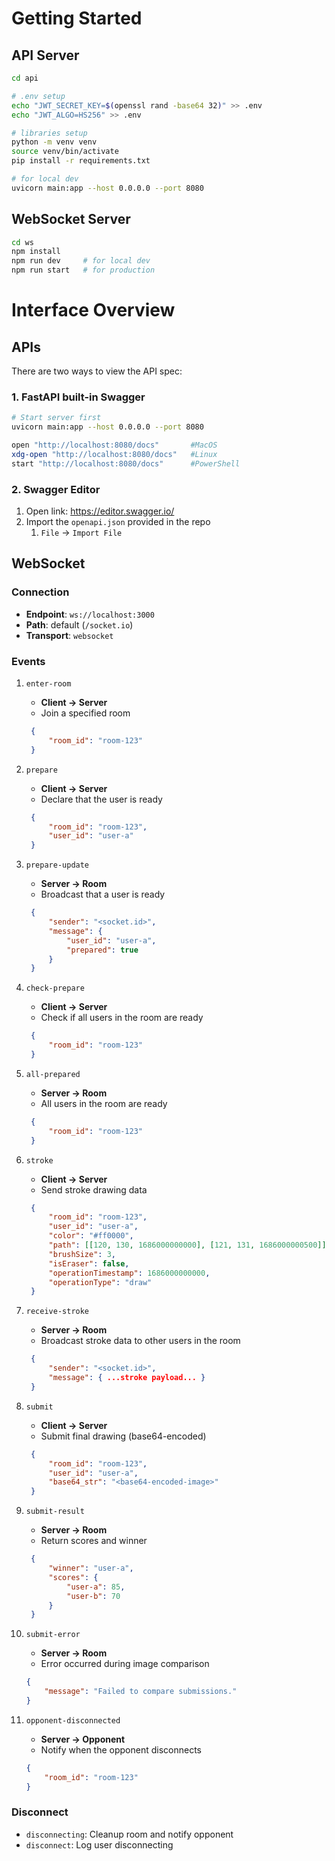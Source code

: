 # Getting Started

## API Server
```sh
cd api

# .env setup
echo "JWT_SECRET_KEY=$(openssl rand -base64 32)" >> .env
echo "JWT_ALGO=HS256" >> .env

# libraries setup
python -m venv venv
source venv/bin/activate
pip install -r requirements.txt

# for local dev
uvicorn main:app --host 0.0.0.0 --port 8080
```

## WebSocket Server
```sh
cd ws
npm install
npm run dev     # for local dev
npm run start   # for production
```

# Interface Overview

## APIs
There are two ways to view the API spec:

### 1. FastAPI built-in Swagger
```sh
# Start server first
uvicorn main:app --host 0.0.0.0 --port 8080

open "http://localhost:8080/docs"       #MacOS
xdg-open "http://localhost:8080/docs"   #Linux
start "http://localhost:8080/docs"      #PowerShell
```

### 2. Swagger Editor
1. Open link: https://editor.swagger.io/
2. Import the `openapi.json` provided in the repo
    1. `File` -> `Import File`


## WebSocket

### Connection

* **Endpoint**: `ws://localhost:3000`
* **Path**: default (`/socket.io`)
* **Transport**: `websocket`

### Events

1. `enter-room`

   * **Client → Server**
   * Join a specified room

   ```json
    {
        "room_id": "room-123"
    }
   ```

2. `prepare`

   * **Client → Server**
   * Declare that the user is ready

   ```json
    {
        "room_id": "room-123",
        "user_id": "user-a"
    }
   ```

3. `prepare-update`

   * **Server → Room**
   * Broadcast that a user is ready

   ```json
    {
        "sender": "<socket.id>",
        "message": {
            "user_id": "user-a",
            "prepared": true
        }
    }
   ```

4. `check-prepare`

   * **Client → Server**
   * Check if all users in the room are ready

   ```json
    {
        "room_id": "room-123"
    }
   ```

5. `all-prepared`

   * **Server → Room**
   * All users in the room are ready

   ```json
    {
        "room_id": "room-123"
    }
   ```

6. `stroke`

   * **Client → Server**
   * Send stroke drawing data

   ```json
    {
        "room_id": "room-123",
        "user_id": "user-a",
        "color": "#ff0000",
        "path": [[120, 130, 1686000000000], [121, 131, 1686000000500]],
        "brushSize": 3,
        "isEraser": false,
        "operationTimestamp": 1686000000000,
        "operationType": "draw"
    }
   ```

7. `receive-stroke`

   * **Server → Room**
   * Broadcast stroke data to other users in the room

   ```json
    {
        "sender": "<socket.id>",
        "message": { ...stroke payload... }
    }
   ```

8. `submit`

   * **Client → Server**
   * Submit final drawing (base64-encoded)

   ```json
    {
        "room_id": "room-123",
        "user_id": "user-a",
        "base64_str": "<base64-encoded-image>"
    }
   ```

9. `submit-result`

   * **Server → Room**
   * Return scores and winner

   ```json
    {
        "winner": "user-a",
        "scores": {
            "user-a": 85,
            "user-b": 70
        }
    }
   ```

10. `submit-error`

    * **Server → Room**
    * Error occurred during image comparison

    ```json
    {
        "message": "Failed to compare submissions."
    }
    ```

11. `opponent-disconnected`

    * **Server → Opponent**
    * Notify when the opponent disconnects

    ```json
    {
        "room_id": "room-123"
    }
    ```

### Disconnect

* `disconnecting`: Cleanup room and notify opponent
* `disconnect`: Log user disconnecting

